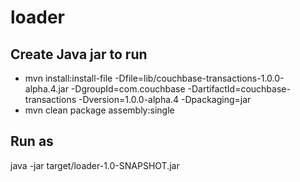 # loader
## Create Java jar to run
- mvn install:install-file -Dfile=lib/couchbase-transactions-1.0.0-alpha.4.jar -DgroupId=com.couchbase -DartifactId=couchbase-transactions -Dversion=1.0.0-alpha.4 -Dpackaging=jar
- mvn clean package assembly:single

## Run as 
java -jar target/loader-1.0-SNAPSHOT.jar 
